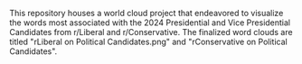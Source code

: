 This repository houses a world cloud project that endeavored to visualize the words most associated with the 2024 Presidential and Vice Presidential Candidates from r/Liberal and r/Conservative.
The finalized word clouds are titled "rLiberal on Political Candidates.png" and "rConservative on Political Candidates".
